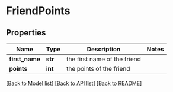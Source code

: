 # FriendPoints

## Properties
Name | Type | Description | Notes
------------ | ------------- | ------------- | -------------
**first_name** | **str** | the first name of the friend | 
**points** | **int** | the points of the friend | 

[[Back to Model list]](../README.md#documentation-for-models) [[Back to API list]](../README.md#documentation-for-api-endpoints) [[Back to README]](../README.md)


